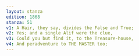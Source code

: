 ```yaml
---
layout: stanza
edition: 1868
stanza: 51
v1: A Hair, they say, divides the False and True;
v2: Yes; and a single Alif were the clue,
v3: Could you but find it, to the Treasure-house,
v4: And peradventure to THE MASTER too;
---
```

